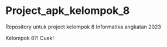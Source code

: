 # Project_apk_kelompok_8
Repository untuk project kelompok 8 Informatika angkatan 2023

Kelompok 8?! Cuek!
